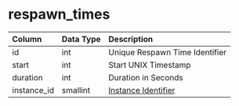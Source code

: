 # respawn\_times

| Column | Data Type | Description |
| :--- | :--- | :--- |
| id | int | Unique Respawn Time Identifier |
| start | int | Start UNIX Timestamp |
| duration | int | Duration in Seconds |
| instance\_id | smallint | [Instance Identifier](https://github.com/EQEmu/docs-db-schema/tree/e0eb157dbf5563b03c0faf391abc87ec69239f4a/docs/schema/categories/spawns/instance_list.md) |

